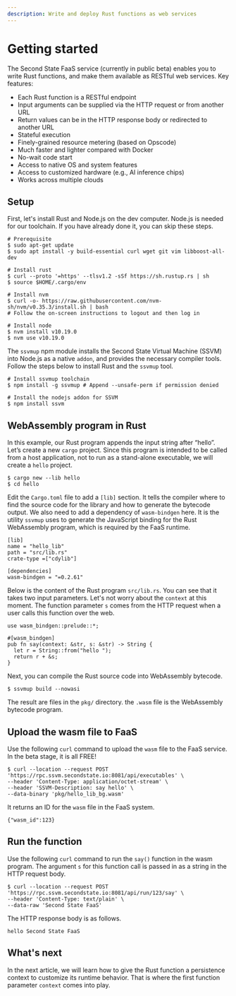 ```yaml
---
description: Write and deploy Rust functions as web services
---
```


# Getting started

The Second State FaaS service \(currently in public beta\) enables you to write Rust functions, and make them available as RESTful web services. Key features:

* Each Rust function is a RESTful endpoint
* Input arguments can be supplied via the HTTP request or from another URL
* Return values can be in the HTTP response body or redirected to another URL
* Stateful execution
* Finely-grained resource metering \(based on Opscode\)
* Much faster and lighter compared with Docker
* No-wait code start
* Access to native OS and system features
* Access to customized hardware \(e.g., AI inference chips\)
* Works across multiple clouds

## **Setup**

First, let's install Rust and Node.js on the dev computer. Node.js is needed for our toolchain. If you have already done it, you can skip these steps.

```text
# Prerequisite
$ sudo apt-get update
$ sudo apt install -y build-essential curl wget git vim libboost-all-dev

# Install rust
$ curl --proto '=https' --tlsv1.2 -sSf https://sh.rustup.rs | sh
$ source $HOME/.cargo/env

# Install nvm
$ curl -o- https://raw.githubusercontent.com/nvm-sh/nvm/v0.35.3/install.sh | bash
# Follow the on-screen instructions to logout and then log in

# Install node
$ nvm install v10.19.0
$ nvm use v10.19.0
```

The `ssvmup` npm module installs the Second State Virtual Machine \(SSVM\) into Node.js as a native `addon`, and provides the necessary compiler tools. Follow the steps below to install Rust and the `ssvmup` tool.

```text
# Install ssvmup toolchain
$ npm install -g ssvmup # Append --unsafe-perm if permission denied

# Install the nodejs addon for SSVM
$ npm install ssvm
```

## **WebAssembly program in Rust**

In this example, our Rust program appends the input string after “hello”. Let’s create a new `cargo` project. Since this program is intended to be called from a host application, not to run as a stand-alone executable, we will create a `hello` project.

```text
$ cargo new --lib hello
$ cd hello
```

Edit the `Cargo.toml` file to add a `[lib]` section. It tells the compiler where to find the source code for the library and how to generate the bytecode output. We also need to add a dependency of `wasm-bindgen` here. It is the utility `ssvmup` uses to generate the JavaScript binding for the Rust WebAssembly program, which is required by the FaaS runtime.

```text
[lib]
name = "hello_lib"
path = "src/lib.rs"
crate-type =["cdylib"]

[dependencies]
wasm-bindgen = "=0.2.61"
```

Below is the content of the Rust program `src/lib.rs`. You can see that it takes two input parameters. Let's not worry about the `context` at this moment. The function parameter `s` comes from the HTTP request when a user calls this function over the web.

```text
use wasm_bindgen::prelude::*;

#[wasm_bindgen]
pub fn say(context: &str, s: &str) -> String {
  let r = String::from("hello ");
  return r + &s;
}
```

Next, you can compile the Rust source code into WebAssembly bytecode.

```text
$ ssvmup build --nowasi
```

The result are files in the `pkg/` directory. the `.wasm` file is the WebAssembly bytecode program.

## Upload the wasm file to FaaS

Use the following `curl` command to upload the `wasm` file to the FaaS service. In the beta stage, it is all FREE!

```text
$ curl --location --request POST 'https://rpc.ssvm.secondstate.io:8081/api/executables' \
--header 'Content-Type: application/octet-stream' \
--header 'SSVM-Description: say hello' \
--data-binary 'pkg/hello_lib_bg.wasm'
```

It returns an ID for the `wasm` file in the FaaS system.

```text
{"wasm_id":123}
```

## Run the function

Use the following `curl` command to run the `say()` function in the wasm program. The argument `s` for this function call is passed in as a string in the HTTP request body.

```text
$ curl --location --request POST 'https://rpc.ssvm.secondstate.io:8081/api/run/123/say' \
--header 'Content-Type: text/plain' \
--data-raw 'Second State FaaS'
```

The HTTP response body is as follows.

```text
hello Second State FaaS
```

## What's next

In the next article, we will learn how to give the Rust function a persistence context to customize its runtime behavior. That is where the first function parameter `context` comes into play.

